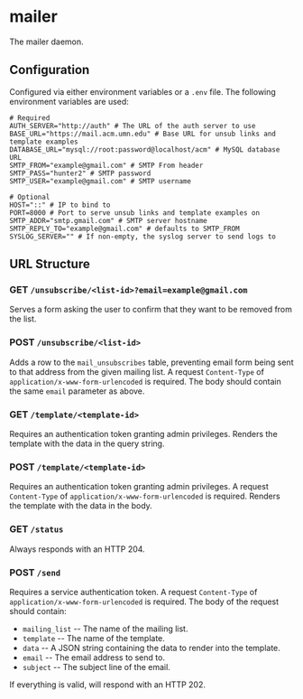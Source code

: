 mailer
======

The mailer daemon.

Configuration
-------------

Configured via either environment variables or a `.env` file. The following environment variables are used:

```
# Required
AUTH_SERVER="http://auth" # The URL of the auth server to use
BASE_URL="https://mail.acm.umn.edu" # Base URL for unsub links and template examples
DATABASE_URL="mysql://root:password@localhost/acm" # MySQL database URL
SMTP_FROM="example@gmail.com" # SMTP From header
SMTP_PASS="hunter2" # SMTP password
SMTP_USER="example@gmail.com" # SMTP username

# Optional
HOST="::" # IP to bind to
PORT=8000 # Port to serve unsub links and template examples on
SMTP_ADDR="smtp.gmail.com" # SMTP server hostname
SMTP_REPLY_TO="example@gmail.com" # defaults to SMTP_FROM
SYSLOG_SERVER="" # If non-empty, the syslog server to send logs to
```

URL Structure
-------------

### GET `/unsubscribe/<list-id>?email=example@gmail.com`

Serves a form asking the user to confirm that they want to be removed from the list.

### POST `/unsubscribe/<list-id>`

Adds a row to the `mail_unsubscribes` table, preventing email form being sent to that address from the given mailing list. A request `Content-Type` of `application/x-www-form-urlencoded` is required. The body should contain the same `email` parameter as above.

### GET `/template/<template-id>`

Requires an authentication token granting admin privileges. Renders the template with the data in the query string.

### POST `/template/<template-id>`

Requires an authentication token granting admin privileges. A request `Content-Type` of `application/x-www-form-urlencoded` is required. Renders the template with the data in the body.

### GET `/status`

Always responds with an HTTP 204.

### POST `/send`

Requires a service authentication token. A request `Content-Type` of `application/x-www-form-urlencoded` is required. The body of the request should contain:

-	`mailing_list` -- The name of the mailing list.
-	`template` -- The name of the template.
-	`data` -- A JSON string containing the data to render into the template.
-	`email` -- The email address to send to.
-	`subject` -- The subject line of the email.

If everything is valid, will respond with an HTTP 202.
